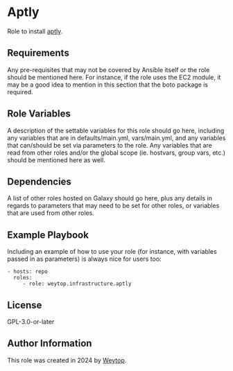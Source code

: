 <!--
SPDX-FileCopyrightText: 2024 Weytop

SPDX-License-Identifier: GPL-3.0-or-later
-->

Aptly
=========

Role to install [aptly](https://www.aptly.info).

Requirements
------------

Any pre-requisites that may not be covered by Ansible itself or the role should be mentioned here. For instance, if the role uses the EC2 module, it may be a good idea to mention in this section that the boto package is required.

Role Variables
--------------

A description of the settable variables for this role should go here, including any variables that are in defaults/main.yml, vars/main.yml, and any variables that can/should be set via parameters to the role. Any variables that are read from other roles and/or the global scope (ie. hostvars, group vars, etc.) should be mentioned here as well.

Dependencies
------------

A list of other roles hosted on Galaxy should go here, plus any details in regards to parameters that may need to be set for other roles, or variables that are used from other roles.

Example Playbook
----------------

Including an example of how to use your role (for instance, with variables passed in as parameters) is always nice for users too:

    - hosts: repo
      roles:
         - role: weytop.infrastructure.aptly

License
-------

GPL-3.0-or-later

Author Information
------------------

This role was created in 2024 by [Weytop](https://github.com/weytop).
